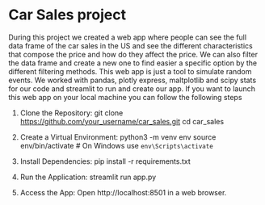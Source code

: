 # Car Sales project
During this project we created a web app where people can see the full data frame of the car sales in the US and see the different characteristics that compose the price and how do they affect the price. We can also filter the data frame and create a new one to find easier a specific option by the different filtering methods. 
This web app is just a tool to simulate random events.
We worked with pandas, plotly express, maltplotlib and scipy stats for our code and streamlit to run and create our app.
If you want to launch this web app on your local machine you can follow the following steps

1. Clone the Repository:
git clone https://github.com/your_username/car_sales.git
cd car_sales

2. Create a Virtual Environment:
python3 -m venv env
source env/bin/activate   # On Windows use `env\Scripts\activate`

3. Install Dependencies:
pip install -r requirements.txt

4. Run the Application:
streamlit run app.py

5. Access the App:
Open http://localhost:8501 in a web browser.


